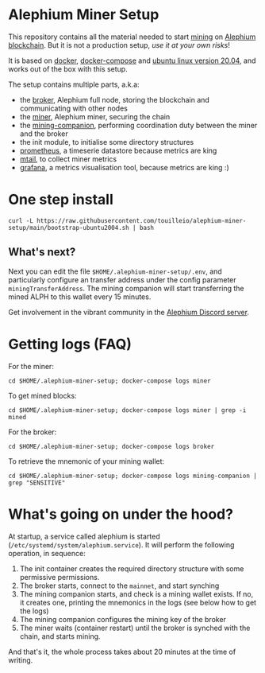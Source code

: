 Alephium Miner Setup
====

This repository contains all the material needed to start [mining](https://wiki.alephium.org/GPU-Miner-Guide.html)
on [Alephium blockchain](https://alephium.org). But it is not a production setup, *use it at your own risks*!

It is based on [docker](https://www.docker.com/), [docker-compose](https://docs.docker.com/compose/) and [ubuntu linux version 20.04](https://ubuntu.com/),
and works out of the box with this setup.

The setup contains multiple parts, a.k.a:

- the [broker](https://github.com/alephium/alephium), Alephium full node, storing the blockchain and communicating with other nodes
- the [miner](https://github.com/alephium/gpu-miner), Alephium miner, securing the chain
- the [mining-companion](https://github.com/touilleio/alephium-mining-companion), performing coordination duty between the miner and the broker
- the init module, to initialise some directory structures
- [prometheus](), a timeserie datastore because metrics are king
- [mtail](), to collect miner metrics
- [grafana](), a metrics visualisation tool, because metrics are king :)

# One step install

```shell
curl -L https://raw.githubusercontent.com/touilleio/alephium-miner-setup/main/bootstrap-ubuntu2004.sh | bash
```

## What's next?

Next you can edit the file `$HOME/.alephium-miner-setup/.env`, and particularly
configure an transfer address under the config parameter `miningTransferAddress`.
The mining companion will start transferring the mined ALPH to this wallet every 15 minutes.

Get involvement in the vibrant community in the [Alephium Discord server](https://discord.gg/JErgRBfRSB).

# Getting logs (FAQ)

For the miner:
```shell
cd $HOME/.alephium-miner-setup; docker-compose logs miner
```

To get mined blocks:
```shell
cd $HOME/.alephium-miner-setup; docker-compose logs miner | grep -i mined
```

For the broker:
```shell
cd $HOME/.alephium-miner-setup; docker-compose logs broker
```

To retrieve the mnemonic of your mining wallet:
```shell
cd $HOME/.alephium-miner-setup; docker-compose logs mining-companion | grep "SENSITIVE"
```

# What's going on under the hood?

At startup, a service called alephium is started (`/etc/systemd/system/alephium.service`). It will perform
the following operation, in sequence:

1. The init container creates the required directory structure with some permissive permissions.
2. The broker starts, connect to the `mainnet`, and start synching
3. The mining companion starts, and check is a mining wallet exists. If no, it creates one, printing the mnemonics in the logs (see below how to get the logs)
4. The mining companion configures the mining key of the broker
5. The miner waits (container restart) until the broker is synched with the chain, and starts mining.

And that's it, the whole process takes about 20 minutes at the time of writing.

